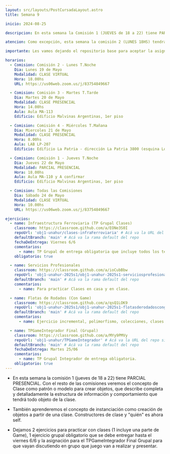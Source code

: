 ```yaml
---
layout: src/layouts/PostCursadaLayout.astro
title: Semana 9

inicio: 2024-08-25

descripcion: En esta semana la Comisión 1 (JUEVES de 18 a 22) tiene PARCIAL PRESENCIAL. Con el resto de las comisiones veremos el concepto de Clase como patrón o modelo para crear objetos, que describe completa y detalladamente la estructura de información y comportamiento que tendrá todo objeto de la clase.

atencion: Como excepción, esta semana la comisión 2 (LUNES 18HS) tendrá clase VIRTUAL.

importante: Les vamos dejando el repositorio base para aceptar la asignación grupal del TPGameIntegrador (obligatorio). Vayan discutiendo en grupo esta semana que juego tienen pensado hacer y cualquier duda nos consultan a los profes.

horarios:
  - Comision: Comisión 2 - Lunes T.Noche
    Dia: Lunes 19 de Mayo
    Modalidad: CLASE VIRTUAL
    Hora: 18.00hs
    URL: https://us06web.zoom.us/j/83754849667

  - Comision: Comisión 3 - Martes T.Tarde
    Dia: Martes 20 de Mayo
    Modalidad: CLASE PRESENCIAL
    Hora: 14.00hs
    Aula: Aula MA-113
    Edificio: Edificio Malvinas Argentinas, 1er piso

  - Comision: Comisión 4 - Miércoles T.Mañana
    Dia: Miercoles 21 de Mayo
    Modalidad: CLASE PRESENCIAL
    Hora: 8.00hs
    Aula: LAB LP-207
    Edificio: Edificio La Patria - dirección La Patria 3800 (esquina Los Toldos)

  - Comision: Comisión 1 - Jueves T.Noche
    Dia: Jueves 22 de Mayo
    Modalidad: PARCIAL PRESENCIAL
    Hora: 18.00hs
    Aula: Aula MA-110 y A confirmar
    Edificio: Edificio Malvinas Argentinas, 1er piso

  - Comision: Todas las Comisiones
    Dia: Sábado 24 de Mayo
    Modalidad: CLASE VIRTUAL
    Hora: 10.00hs
    URL: https://us06web.zoom.us/j/83754849667

ejercicios:
  - name: Infraestructura Ferroviaria (TP Grupal Clases)
    classroom: https://classroom.github.com/a/EONe3S0I
    repoUrl: 'obj1-unahur/clases-infraFerroviaria' # Acá va la URL del repo sin el "https://github.com/"
    defaultBranch: 'main' # Acá va la rama default del repo
    fechaDeEntrega: Viernes 6/6
    comentarios:
      - name: TP Grupal de entrega obligatoria que incluye todos los temas vistos incluyendo clases.
    obligatorio: true

  - name: Servicios Profesionales
    classroom: https://classroom.github.com/a/ioCubBbw
    repoUrl: 'obj1-unahur-2025s1/obj1-unahur-2025s1-serviciosprofesionales-clasesServiciosProfesionales' # Acá va la URL del repo sin el "https://github.com/"
    defaultBranch: 'main' # Acá va la rama default del repo
    comentarios:
      - name: Para practicar Clases en casa y en clase.

  - name: Flotas de Rodados (Con Game)
    classroom: https://classroom.github.com/a/qsQ1LOK9
    repoUrl: 'obj1-unahur-2025s1/obj1-unahur-2025s1-flotasderodadoscongame-flotasDeRodadosConGameTS' # Acá va la URL del repo sin el "https://github.com/"
    defaultBranch: 'main' # Acá va la rama default del repo
    comentarios:
      - name: Ejercicio incremental, polimorfismo, colecciones, clases y game.

  - name: TPGameIntegrador Final (Grupal)
    classroom: https://classroom.github.com/a/MYy9PMVy
    repoUrl: 'obj1-unahur/TPGameIntegrador' # Acá va la URL del repo sin el "https://github.com/"
    defaultBranch: 'main' # Acá va la rama default del repo
    fechaDeEntrega: Martes 25/06
    comentarios:
      - name: TP Grupal Integrador de entrega obligatoria.
    obligatorio: true
---
```


- En esta semana la comisión 1 (jueves de 18 a 22) tiene PARCIAL PRESENCIAL. Con el resto de las comisiones veremos el concepto de Clase como patrón o modelo para crear objetos, que describe completa y detalladamente la estructura de información y comportamiento que tendrá todo objeto de la clase.

- También aprenderemos el concepto de instanciación como creación de objetos a partir de una clase. Constructores de clase y "quién" es ahora self.

- Dejamos 2 ejercicios para practicar con clases (1 incluye una parte de Game), 1 ejercicio grupal obligatorio que se debe entregar hasta el viernes 6/6 y la asignación para el TPGameIntegrador Final Grupal para que vayan discutiendo en grupo que juego van a realizar y presentar.
